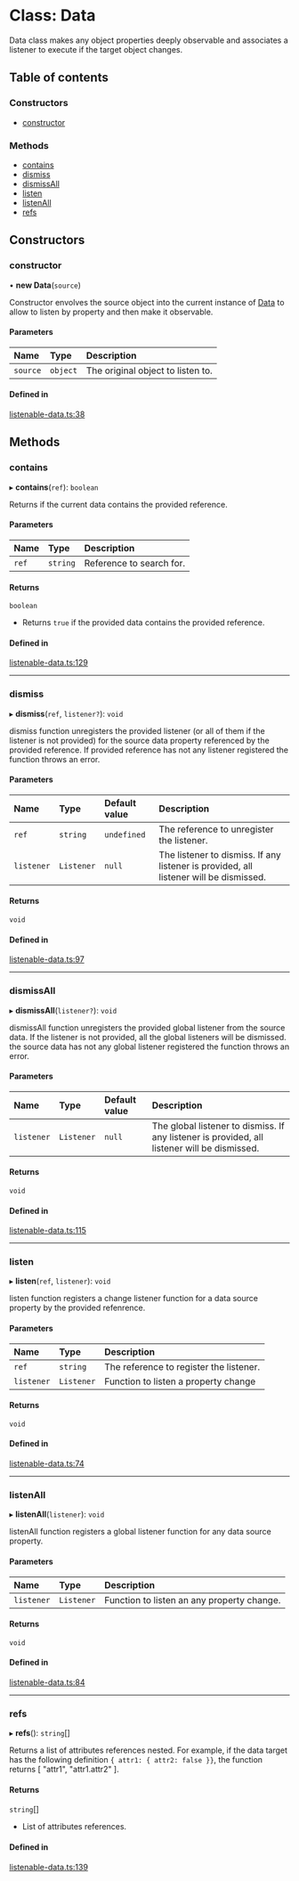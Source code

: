 # Class: Data

Data class makes any object properties deeply observable and associates a
listener to execute if the target object changes.

## Table of contents

### Constructors

- [constructor](data.md#constructor)

### Methods

- [contains](data.md#contains)
- [dismiss](data.md#dismiss)
- [dismissAll](data.md#dismissall)
- [listen](data.md#listen)
- [listenAll](data.md#listenall)
- [refs](data.md#refs)

## Constructors

### constructor

• **new Data**(`source`)

Constructor envolves the source object into the current instance of
[Data](data.md) to allow to listen by property and then make it observable.

#### Parameters

| Name | Type | Description |
| :------ | :------ | :------ |
| `source` | `object` | The original object to listen to. |

#### Defined in

[listenable-data.ts:38](https://github.com/elementumjs/listenable-data/blob/e4d5362/src/lib/listenable-data.ts#L38)

## Methods

### contains

▸ **contains**(`ref`): `boolean`

Returns if the current data contains the provided reference.

#### Parameters

| Name | Type | Description |
| :------ | :------ | :------ |
| `ref` | `string` | Reference to search for. |

#### Returns

`boolean`

- Returns `true` if the provided data contains the
provided reference.

#### Defined in

[listenable-data.ts:129](https://github.com/elementumjs/listenable-data/blob/e4d5362/src/lib/listenable-data.ts#L129)

___

### dismiss

▸ **dismiss**(`ref`, `listener?`): `void`

dismiss function unregisters the provided listener (or all of them if the
listener is not provided) for the source data property referenced by the
provided reference. If provided reference has not any listener registered
the function throws an error.

#### Parameters

| Name | Type | Default value | Description |
| :------ | :------ | :------ | :------ |
| `ref` | `string` | `undefined` | The reference to unregister the listener. |
| `listener` | `Listener` | `null` | The listener to dismiss. If any listener is provided, all listener will be dismissed. |

#### Returns

`void`

#### Defined in

[listenable-data.ts:97](https://github.com/elementumjs/listenable-data/blob/e4d5362/src/lib/listenable-data.ts#L97)

___

### dismissAll

▸ **dismissAll**(`listener?`): `void`

dismissAll function unregisters the provided global listener from the source
data. If the listener is not provided, all the global listeners will be dismissed.
the source data has not any global listener registered the function
throws an error.

#### Parameters

| Name | Type | Default value | Description |
| :------ | :------ | :------ | :------ |
| `listener` | `Listener` | `null` | The global listener to dismiss. If any listener is provided, all listener will be dismissed. |

#### Returns

`void`

#### Defined in

[listenable-data.ts:115](https://github.com/elementumjs/listenable-data/blob/e4d5362/src/lib/listenable-data.ts#L115)

___

### listen

▸ **listen**(`ref`, `listener`): `void`

listen function registers a change listener function for a data source
property by the provided refenrence.

#### Parameters

| Name | Type | Description |
| :------ | :------ | :------ |
| `ref` | `string` | The reference to register the listener. |
| `listener` | `Listener` | Function to listen a property change |

#### Returns

`void`

#### Defined in

[listenable-data.ts:74](https://github.com/elementumjs/listenable-data/blob/e4d5362/src/lib/listenable-data.ts#L74)

___

### listenAll

▸ **listenAll**(`listener`): `void`

listenAll function registers a global listener function for any data
source property.

#### Parameters

| Name | Type | Description |
| :------ | :------ | :------ |
| `listener` | `Listener` | Function to listen an any property change. |

#### Returns

`void`

#### Defined in

[listenable-data.ts:84](https://github.com/elementumjs/listenable-data/blob/e4d5362/src/lib/listenable-data.ts#L84)

___

### refs

▸ **refs**(): `string`[]

Returns a list of attributes references nested. For example, if the data
target has the following definition `{ attr1: { attr2: false }}`, the
function returns [ "attr1", "attr1.attr2" ].

#### Returns

`string`[]

- List of attributes references.

#### Defined in

[listenable-data.ts:139](https://github.com/elementumjs/listenable-data/blob/e4d5362/src/lib/listenable-data.ts#L139)
